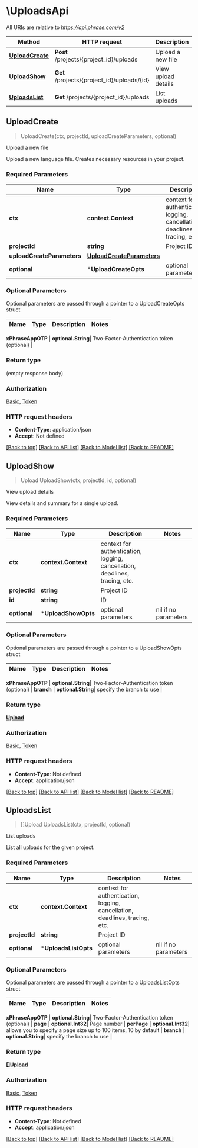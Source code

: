 # \UploadsApi

All URIs are relative to *https://api.phrase.com/v2*

Method | HTTP request | Description
------------- | ------------- | -------------
[**UploadCreate**](UploadsApi.md#UploadCreate) | **Post** /projects/{project_id}/uploads | Upload a new file
[**UploadShow**](UploadsApi.md#UploadShow) | **Get** /projects/{project_id}/uploads/{id} | View upload details
[**UploadsList**](UploadsApi.md#UploadsList) | **Get** /projects/{project_id}/uploads | List uploads



## UploadCreate

> UploadCreate(ctx, projectId, uploadCreateParameters, optional)

Upload a new file

Upload a new language file. Creates necessary resources in your project.

### Required Parameters


Name | Type | Description  | Notes
------------- | ------------- | ------------- | -------------
**ctx** | **context.Context** | context for authentication, logging, cancellation, deadlines, tracing, etc.
**projectId** | **string**| Project ID | 
**uploadCreateParameters** | [**UploadCreateParameters**](UploadCreateParameters.md)|  | 
 **optional** | ***UploadCreateOpts** | optional parameters | nil if no parameters

### Optional Parameters

Optional parameters are passed through a pointer to a UploadCreateOpts struct


Name | Type | Description  | Notes
------------- | ------------- | ------------- | -------------


 **xPhraseAppOTP** | **optional.String**| Two-Factor-Authentication token (optional) | 

### Return type

 (empty response body)

### Authorization

[Basic](../README.md#Basic), [Token](../README.md#Token)

### HTTP request headers

- **Content-Type**: application/json
- **Accept**: Not defined

[[Back to top]](#) [[Back to API list]](../README.md#documentation-for-api-endpoints)
[[Back to Model list]](../README.md#documentation-for-models)
[[Back to README]](../README.md)


## UploadShow

> Upload UploadShow(ctx, projectId, id, optional)

View upload details

View details and summary for a single upload.

### Required Parameters


Name | Type | Description  | Notes
------------- | ------------- | ------------- | -------------
**ctx** | **context.Context** | context for authentication, logging, cancellation, deadlines, tracing, etc.
**projectId** | **string**| Project ID | 
**id** | **string**| ID | 
 **optional** | ***UploadShowOpts** | optional parameters | nil if no parameters

### Optional Parameters

Optional parameters are passed through a pointer to a UploadShowOpts struct


Name | Type | Description  | Notes
------------- | ------------- | ------------- | -------------


 **xPhraseAppOTP** | **optional.String**| Two-Factor-Authentication token (optional) | 
 **branch** | **optional.String**| specify the branch to use | 

### Return type

[**Upload**](upload.md)

### Authorization

[Basic](../README.md#Basic), [Token](../README.md#Token)

### HTTP request headers

- **Content-Type**: Not defined
- **Accept**: application/json

[[Back to top]](#) [[Back to API list]](../README.md#documentation-for-api-endpoints)
[[Back to Model list]](../README.md#documentation-for-models)
[[Back to README]](../README.md)


## UploadsList

> []Upload UploadsList(ctx, projectId, optional)

List uploads

List all uploads for the given project.

### Required Parameters


Name | Type | Description  | Notes
------------- | ------------- | ------------- | -------------
**ctx** | **context.Context** | context for authentication, logging, cancellation, deadlines, tracing, etc.
**projectId** | **string**| Project ID | 
 **optional** | ***UploadsListOpts** | optional parameters | nil if no parameters

### Optional Parameters

Optional parameters are passed through a pointer to a UploadsListOpts struct


Name | Type | Description  | Notes
------------- | ------------- | ------------- | -------------

 **xPhraseAppOTP** | **optional.String**| Two-Factor-Authentication token (optional) | 
 **page** | **optional.Int32**| Page number | 
 **perPage** | **optional.Int32**| allows you to specify a page size up to 100 items, 10 by default | 
 **branch** | **optional.String**| specify the branch to use | 

### Return type

[**[]Upload**](upload.md)

### Authorization

[Basic](../README.md#Basic), [Token](../README.md#Token)

### HTTP request headers

- **Content-Type**: Not defined
- **Accept**: application/json

[[Back to top]](#) [[Back to API list]](../README.md#documentation-for-api-endpoints)
[[Back to Model list]](../README.md#documentation-for-models)
[[Back to README]](../README.md)

